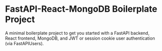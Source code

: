 # FastAPI-React-MongoDB Boilerplate Project
A minimal boilerplate project to get you started with a FastAPI backend, React frontend, MongoDB, and JWT or session cookie user authentication (via FastAPIUsers).
